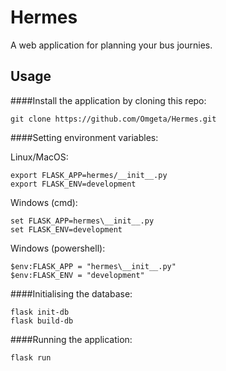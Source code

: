 # Hermes


A web application for planning your bus journies.

## Usage


####Install the application by cloning this repo:
```
git clone https://github.com/Omgeta/Hermes.git
```


####Setting environment variables:

Linux/MacOS: 
```
export FLASK_APP=hermes/__init__.py
export FLASK_ENV=development
```

Windows (cmd):
```
set FLASK_APP=hermes\__init__.py
set FLASK_ENV=development
```

Windows (powershell):
```
$env:FLASK_APP = "hermes\__init__.py"
$env:FLASK_ENV = "development"
```



####Initialising the database:

```
flask init-db
flask build-db
```



####Running the application:
```
flask run
```
